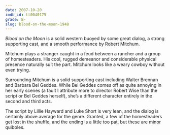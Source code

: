 ```yaml
---
date: 2007-10-20
imdb_id: tt0040175
grade: B-
slug: blood-on-the-moon-1948
---
```


_Blood on the Moon_ is a solid western buoyed by some great dialog, a strong supporting cast, and a smooth performance by Robert Mitchum.

Mitchum plays a stranger caught in a feud between a rancher and a group of homesteaders. His cool, rugged demeanor and considerable physical presence naturally suit the part. Mitchum looks like a weary cowboy without even trying.

Surrounding Mitchum is a solid supporting cast including Walter Brennan and Barbara Bel Geddes. While Bel Geddes comes off as quite annoying in her early scenes (a fault I attribute more to director Robert Wise than the script or Bel Geddes herself), she’s a different character entirely in the second and third acts.

The script by Lillie Hayward and Luke Short is very lean, and the dialog is certainly above average for the genre. Granted, a few of the homesteaders get lost in the shuffle, and the ending is a little too pat, but these are minor quibbles.

